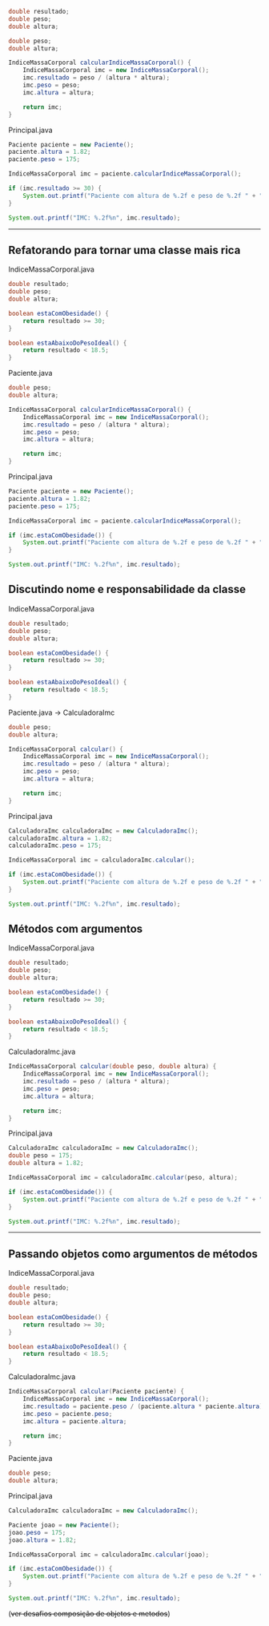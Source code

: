 
```java title:IndiceMassaCorporal.java
double resultado;
double peso;
double altura;
```

```java title:Paciente.java
double peso;
double altura;

IndiceMassaCorporal calcularIndiceMassaCorporal() {
	IndiceMassaCorporal imc = new IndiceMassaCorporal();
	imc.resultado = peso / (altura * altura);
	imc.peso = peso;
	imc.altura = altura;

	return imc;
}
```

Principal.java
```java
Paciente paciente = new Paciente();
paciente.altura = 1.82;
paciente.peso = 175;

IndiceMassaCorporal imc = paciente.calcularIndiceMassaCorporal();

if (imc.resultado >= 30) {
	System.out.printf("Paciente com altura de %.2f e peso de %.2f " + "está com obesidade%n", imc.altura, imc.peso);
}

System.out.printf("IMC: %.2f%n", imc.resultado);
```

---
## Refatorando para tornar uma classe mais rica

IndiceMassaCorporal.java
```java
double resultado;
double peso;
double altura;

boolean estaComObesidade() {
    return resultado >= 30;
}

boolean estaAbaixoDoPesoIdeal() {
    return resultado < 18.5;
}
```

Paciente.java
```java
double peso;
double altura;

IndiceMassaCorporal calcularIndiceMassaCorporal() {
    IndiceMassaCorporal imc = new IndiceMassaCorporal();
    imc.resultado = peso / (altura * altura);
    imc.peso = peso;
    imc.altura = altura;

    return imc;
}
```

Principal.java
```java
Paciente paciente = new Paciente();
paciente.altura = 1.82;
paciente.peso = 175;

IndiceMassaCorporal imc = paciente.calcularIndiceMassaCorporal();

if (imc.estaComObesidade()) {
    System.out.printf("Paciente com altura de %.2f e peso de %.2f " + "está com obesidade%n", imc.altura, imc.peso);
}

System.out.printf("IMC: %.2f%n", imc.resultado);
```

## Discutindo nome e responsabilidade da classe

IndiceMassaCorporal.java
```java
double resultado;
double peso;
double altura;

boolean estaComObesidade() {
    return resultado >= 30;
}

boolean estaAbaixoDoPesoIdeal() {
    return resultado < 18.5;
}
```

Paciente.java → CalculadoraImc
```java
double peso;
double altura;

IndiceMassaCorporal calcular() {
    IndiceMassaCorporal imc = new IndiceMassaCorporal();
    imc.resultado = peso / (altura * altura);
    imc.peso = peso;
    imc.altura = altura;

    return imc;
}
```

Principal.java
```java
CalculadoraImc calculadoraImc = new CalculadoraImc();
calculadoraImc.altura = 1.82;
calculadoraImc.peso = 175;

IndiceMassaCorporal imc = calculadoraImc.calcular();

if (imc.estaComObesidade()) {
    System.out.printf("Paciente com altura de %.2f e peso de %.2f " + "está com obesidade%n", imc.altura, imc.peso);
}

System.out.printf("IMC: %.2f%n", imc.resultado);
```

## Métodos com argumentos

IndiceMassaCorporal.java
```java
double resultado;
double peso;
double altura;

boolean estaComObesidade() {
    return resultado >= 30;
}

boolean estaAbaixoDoPesoIdeal() {
    return resultado < 18.5;
}
```

CalculadoraImc.java
```java
IndiceMassaCorporal calcular(double peso, double altura) {
    IndiceMassaCorporal imc = new IndiceMassaCorporal();
    imc.resultado = peso / (altura * altura);
    imc.peso = peso;
    imc.altura = altura;

    return imc;
}
```

Principal.java
```java
CalculadoraImc calculadoraImc = new CalculadoraImc();
double peso = 175;
double altura = 1.82;

IndiceMassaCorporal imc = calculadoraImc.calcular(peso, altura);

if (imc.estaComObesidade()) {
	System.out.printf("Paciente com altura de %.2f e peso de %.2f " + "está com obesidade%n", imc.altura, imc.peso);
}

System.out.printf("IMC: %.2f%n", imc.resultado);
```

---
## Passando objetos como argumentos de métodos

IndiceMassaCorporal.java
```java
double resultado;
double peso;
double altura;

boolean estaComObesidade() {
    return resultado >= 30;
}

boolean estaAbaixoDoPesoIdeal() {
	return resultado < 18.5;
}
```

CalculadoraImc.java
```java
IndiceMassaCorporal calcular(Paciente paciente) {
	IndiceMassaCorporal imc = new IndiceMassaCorporal();
	imc.resultado = paciente.peso / (paciente.altura * paciente.altura);
	imc.peso = paciente.peso;
	imc.altura = paciente.altura;

	return imc;
}
```

Paciente.java
```java
double peso;
double altura;
```

Principal.java
```java
CalculadoraImc calculadoraImc = new CalculadoraImc();

Paciente joao = new Paciente();
joao.peso = 175;
joao.altura = 1.82;

IndiceMassaCorporal imc = calculadoraImc.calcular(joao);

if (imc.estaComObesidade()) {
	System.out.printf("Paciente com altura de %.2f e peso de %.2f " + "está com obesidade%n", imc.altura, imc.peso);
}

System.out.printf("IMC: %.2f%n", imc.resultado);
```

(~~ver desafios composição de objetos e metodos~~)